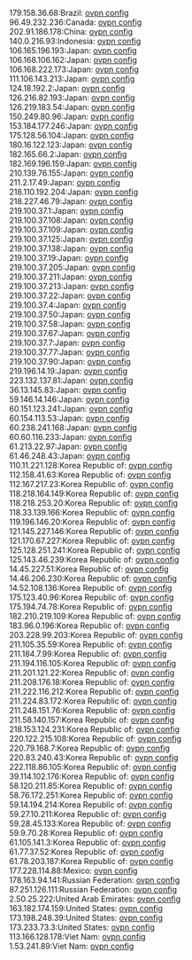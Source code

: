 179.158.36.68:Brazil: [ovpn config](vpn/179_158_36_68.ovpn)  
96.49.232.236:Canada: [ovpn config](vpn/96_49_232_236.ovpn)  
202.91.186.178:China: [ovpn config](vpn/202_91_186_178.ovpn)  
140.0.216.93:Indonesia: [ovpn config](vpn/140_0_216_93.ovpn)  
106.165.196.193:Japan: [ovpn config](vpn/106_165_196_193.ovpn)  
106.168.106.162:Japan: [ovpn config](vpn/106_168_106_162.ovpn)  
106.168.222.173:Japan: [ovpn config](vpn/106_168_222_173.ovpn)  
111.106.143.213:Japan: [ovpn config](vpn/111_106_143_213.ovpn)  
124.18.192.2:Japan: [ovpn config](vpn/124_18_192_2.ovpn)  
126.216.82.193:Japan: [ovpn config](vpn/126_216_82_193.ovpn)  
126.219.183.54:Japan: [ovpn config](vpn/126_219_183_54.ovpn)  
150.249.80.96:Japan: [ovpn config](vpn/150_249_80_96.ovpn)  
153.184.177.246:Japan: [ovpn config](vpn/153_184_177_246.ovpn)  
175.128.56.104:Japan: [ovpn config](vpn/175_128_56_104.ovpn)  
180.16.122.123:Japan: [ovpn config](vpn/180_16_122_123.ovpn)  
182.165.66.2:Japan: [ovpn config](vpn/182_165_66_2.ovpn)  
182.169.196.159:Japan: [ovpn config](vpn/182_169_196_159.ovpn)  
210.139.76.155:Japan: [ovpn config](vpn/210_139_76_155.ovpn)  
211.2.17.49:Japan: [ovpn config](vpn/211_2_17_49.ovpn)  
218.110.192.204:Japan: [ovpn config](vpn/218_110_192_204.ovpn)  
218.227.46.79:Japan: [ovpn config](vpn/218_227_46_79.ovpn)  
219.100.37.1:Japan: [ovpn config](vpn/219_100_37_1.ovpn)  
219.100.37.108:Japan: [ovpn config](vpn/219_100_37_108.ovpn)  
219.100.37.109:Japan: [ovpn config](vpn/219_100_37_109.ovpn)  
219.100.37.125:Japan: [ovpn config](vpn/219_100_37_125.ovpn)  
219.100.37.138:Japan: [ovpn config](vpn/219_100_37_138.ovpn)  
219.100.37.19:Japan: [ovpn config](vpn/219_100_37_19.ovpn)  
219.100.37.205:Japan: [ovpn config](vpn/219_100_37_205.ovpn)  
219.100.37.211:Japan: [ovpn config](vpn/219_100_37_211.ovpn)  
219.100.37.213:Japan: [ovpn config](vpn/219_100_37_213.ovpn)  
219.100.37.22:Japan: [ovpn config](vpn/219_100_37_22.ovpn)  
219.100.37.4:Japan: [ovpn config](vpn/219_100_37_4.ovpn)  
219.100.37.50:Japan: [ovpn config](vpn/219_100_37_50.ovpn)  
219.100.37.58:Japan: [ovpn config](vpn/219_100_37_58.ovpn)  
219.100.37.67:Japan: [ovpn config](vpn/219_100_37_67.ovpn)  
219.100.37.7:Japan: [ovpn config](vpn/219_100_37_7.ovpn)  
219.100.37.77:Japan: [ovpn config](vpn/219_100_37_77.ovpn)  
219.100.37.90:Japan: [ovpn config](vpn/219_100_37_90.ovpn)  
219.196.14.19:Japan: [ovpn config](vpn/219_196_14_19.ovpn)  
223.132.137.81:Japan: [ovpn config](vpn/223_132_137_81.ovpn)  
36.13.145.83:Japan: [ovpn config](vpn/36_13_145_83.ovpn)  
59.146.14.146:Japan: [ovpn config](vpn/59_146_14_146.ovpn)  
60.151.123.241:Japan: [ovpn config](vpn/60_151_123_241.ovpn)  
60.154.113.53:Japan: [ovpn config](vpn/60_154_113_53.ovpn)  
60.238.241.168:Japan: [ovpn config](vpn/60_238_241_168.ovpn)  
60.60.116.233:Japan: [ovpn config](vpn/60_60_116_233.ovpn)  
61.213.22.97:Japan: [ovpn config](vpn/61_213_22_97.ovpn)  
61.46.248.43:Japan: [ovpn config](vpn/61_46_248_43.ovpn)  
110.11.221.128:Korea Republic of: [ovpn config](vpn/110_11_221_128.ovpn)  
112.158.41.63:Korea Republic of: [ovpn config](vpn/112_158_41_63.ovpn)  
112.167.217.23:Korea Republic of: [ovpn config](vpn/112_167_217_23.ovpn)  
118.218.164.149:Korea Republic of: [ovpn config](vpn/118_218_164_149.ovpn)  
118.218.253.20:Korea Republic of: [ovpn config](vpn/118_218_253_20.ovpn)  
118.33.139.166:Korea Republic of: [ovpn config](vpn/118_33_139_166.ovpn)  
119.196.146.20:Korea Republic of: [ovpn config](vpn/119_196_146_20.ovpn)  
121.145.227.146:Korea Republic of: [ovpn config](vpn/121_145_227_146.ovpn)  
121.170.67.227:Korea Republic of: [ovpn config](vpn/121_170_67_227.ovpn)  
125.128.251.241:Korea Republic of: [ovpn config](vpn/125_128_251_241.ovpn)  
125.143.46.239:Korea Republic of: [ovpn config](vpn/125_143_46_239.ovpn)  
14.45.227.51:Korea Republic of: [ovpn config](vpn/14_45_227_51.ovpn)  
14.46.206.230:Korea Republic of: [ovpn config](vpn/14_46_206_230.ovpn)  
14.52.108.136:Korea Republic of: [ovpn config](vpn/14_52_108_136.ovpn)  
175.123.40.96:Korea Republic of: [ovpn config](vpn/175_123_40_96.ovpn)  
175.194.74.78:Korea Republic of: [ovpn config](vpn/175_194_74_78.ovpn)  
182.210.219.109:Korea Republic of: [ovpn config](vpn/182_210_219_109.ovpn)  
183.96.0.196:Korea Republic of: [ovpn config](vpn/183_96_0_196.ovpn)  
203.228.99.203:Korea Republic of: [ovpn config](vpn/203_228_99_203.ovpn)  
211.105.35.59:Korea Republic of: [ovpn config](vpn/211_105_35_59.ovpn)  
211.184.7.99:Korea Republic of: [ovpn config](vpn/211_184_7_99.ovpn)  
211.194.116.105:Korea Republic of: [ovpn config](vpn/211_194_116_105.ovpn)  
211.201.121.22:Korea Republic of: [ovpn config](vpn/211_201_121_22.ovpn)  
211.208.176.18:Korea Republic of: [ovpn config](vpn/211_208_176_18.ovpn)  
211.222.116.212:Korea Republic of: [ovpn config](vpn/211_222_116_212.ovpn)  
211.224.83.172:Korea Republic of: [ovpn config](vpn/211_224_83_172.ovpn)  
211.248.151.76:Korea Republic of: [ovpn config](vpn/211_248_151_76.ovpn)  
211.58.140.157:Korea Republic of: [ovpn config](vpn/211_58_140_157.ovpn)  
218.153.124.231:Korea Republic of: [ovpn config](vpn/218_153_124_231.ovpn)  
220.122.215.108:Korea Republic of: [ovpn config](vpn/220_122_215_108.ovpn)  
220.79.168.7:Korea Republic of: [ovpn config](vpn/220_79_168_7.ovpn)  
220.83.240.43:Korea Republic of: [ovpn config](vpn/220_83_240_43.ovpn)  
222.118.86.105:Korea Republic of: [ovpn config](vpn/222_118_86_105.ovpn)  
39.114.102.176:Korea Republic of: [ovpn config](vpn/39_114_102_176.ovpn)  
58.120.211.85:Korea Republic of: [ovpn config](vpn/58_120_211_85.ovpn)  
58.76.172.251:Korea Republic of: [ovpn config](vpn/58_76_172_251.ovpn)  
59.14.194.214:Korea Republic of: [ovpn config](vpn/59_14_194_214.ovpn)  
59.27.10.211:Korea Republic of: [ovpn config](vpn/59_27_10_211.ovpn)  
59.28.45.133:Korea Republic of: [ovpn config](vpn/59_28_45_133.ovpn)  
59.9.70.28:Korea Republic of: [ovpn config](vpn/59_9_70_28.ovpn)  
61.105.141.3:Korea Republic of: [ovpn config](vpn/61_105_141_3.ovpn)  
61.77.37.52:Korea Republic of: [ovpn config](vpn/61_77_37_52.ovpn)  
61.78.203.187:Korea Republic of: [ovpn config](vpn/61_78_203_187.ovpn)  
177.228.114.88:Mexico: [ovpn config](vpn/177_228_114_88.ovpn)  
178.163.94.141:Russian Federation: [ovpn config](vpn/178_163_94_141.ovpn)  
87.251.126.111:Russian Federation: [ovpn config](vpn/87_251_126_111.ovpn)  
2.50.25.222:United Arab Emirates: [ovpn config](vpn/2_50_25_222.ovpn)  
163.182.174.159:United States: [ovpn config](vpn/163_182_174_159.ovpn)  
173.198.248.39:United States: [ovpn config](vpn/173_198_248_39.ovpn)  
173.233.73.3:United States: [ovpn config](vpn/173_233_73_3.ovpn)  
113.166.128.178:Viet Nam: [ovpn config](vpn/113_166_128_178.ovpn)  
1.53.241.89:Viet Nam: [ovpn config](vpn/1_53_241_89.ovpn)  
